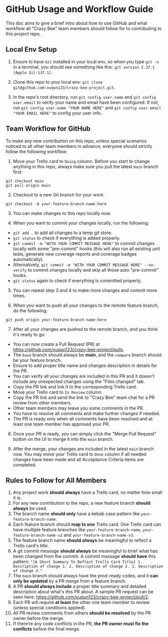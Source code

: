 # GitHub Usage and Workflow Guide

This doc aims to give a brief intro about how to use GitHub and what workflow all "Crazy Bee" team members should follow for to contributing to this project repo.

## Local Env Setup

1. Ensure to have `Git` installed in your local env, so when you type `git -v` in a terminal, you should see something like this: `git version 2.37.1 (Apple Git-137.1)`.

2. Clone this repo to your local env: `git clone git@github.com:xuqun123/crazy-bee-project.git`.

3. In the repo's root directory, run `git config user.name` and `git config user.email` to verify your name and email have been configured. If not, run `git config user.name "YOUR NAME HERE"` and `git config user.email "YOUR EMAIL HERE"` to config your user info.

## Team Workflow for GitHub

To make any new contribution on this repo, unless special scenarios noticed to all other team members in advance, everyone should strictly follow the following workflow:

1. Move your Trello card to `Doing` column. Before you start to change anything in this repo, always make sure you pull the latest `main` branch first:

```
git checkout main
git pull origin main
```

2. Checkout to a new Git branch for your work.

```
git checkout -b your-feature-branch-name-here
```

3. You can make changes to this repo locally now.

4. When you want to commit your changes locally, run the following:

- `git add .` to add all changes to a temp git store.
- `git status` to check if everything is added properly.
- `git commit -m "WITH YOUR COMMIT MESSAGE HERE"` to commit changes locally with some "pre-commit" hooks (this will also run all existing unit tests, generate new coverage reports and coverage badges automatically).
- Alternatively, `git commit -m "WITH YOUR COMMIT MESSAGE HERE" --no-verify` to commit changes locally and skip all those auto "pre-commit" hooks.
- `git status` again to check if everything is committed properly.

5. You can repeat step 3 and 4 to make more changes and commit more times.

6. When you want to push all your changes to the remote feature branch, do the following:

```
git push origin your-feature-branch-name-here
```

7. After all your changes are pushed to the remote branch, and you think it's ready to go:

- You can now create a Pull Request (PR) at https://github.com/xuqun123/crazy-bee-project/pulls.
- The `base` branch should always be **main**, and the `compare` branch should be your feature branch.
- Ensure to add proper title name and changes description in details for the PR.
- You can verify all your changes are included in this PR and it doesn't include any unexpected changes using the "Files changed" tab.
- Copy the PR link and link it to the corresponding Trello card.
- Move your Trello card to `In Review` column.
- Copy the PR link and send the link to "Crazy Bee" team chat for a PR review from other members.
- Other team members may leave you some comments in the PR.
- You have to resolve all comments and make further changes if needed.
- The PR is ready only when all comments have been resolved and at least one team member has approved your PR.

8. Once your PR is ready, you can simply click the "Merge Pull Request" button on the UI to merge it into the `main` branch.

9. After the merge, your changes are included in the latest `main` branch now. You may move your Trello card to `Done` column if all needed changes have been made and all Acceptance Criteria items are completed.

## Rules to Follow for All Members

1. Any project work **should always** have a Trello card, no matter how small it is.
2. For any new contribution to the repo, a new feature branch **should always** be used.
3. The branch name **should only** have a kebab case pattern like `your-feature-branch-name`.
4. Each feature branch should **map to one** Trello card. One Trello card can have multiple feature branches like `your-feature-branch-name`, `your-feature-branch-name-v2` and `your-feature-branch-name-v3`.
5. The feature branch name **should always** be meaningful to reflect a Trello card's title.
6. A git commit message **should always** be meaningful to brief what has been changed from the commit. A commit message **should have** this pattern: `"[A Short Summary To Reflect Trello Card Title] 1. Description of change 1. 2. Description of change 2. 3. Description of change 3."`
7. The `main` branch should always have the prod-ready codes, and it **can only be updated** by a PR merge from a feature branch.
8. A PR **should always include** a proper title summary and detailed description about what's this PR about. A sample PR request can be seen here: https://github.com/xuqun123/crazy-bee-project/pull/2.
9. Each PR will require **at least** the other one team member to review (unless special conditions applied).
10. All PR review comments from others **should be resolved** by the PR owner before the merge.
11. If there’re any code conflicts in the PR, **the PR owner must fix the conflicts** before the final merge.
